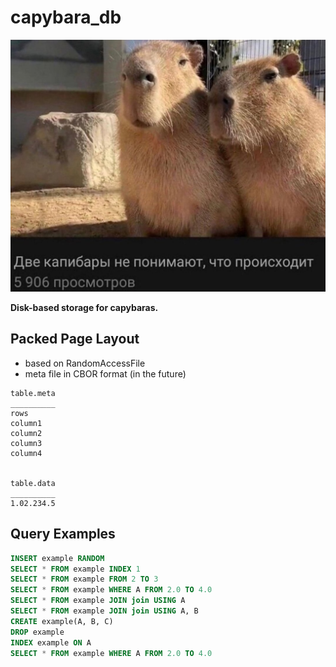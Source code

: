 # capybara_db
![logo](./.github/logo.jpg)

**Disk-based storage for capybaras.** 

## Packed Page Layout
- based on RandomAccessFile
- meta file in CBOR format (in the future)

```
table.meta
__________
rows
column1
column2
column3
column4


table.data
__________
1.02.234.5
```

## Query Examples
```sql
INSERT example RANDOM
SELECT * FROM example INDEX 1
SELECT * FROM example FROM 2 TO 3
SELECT * FROM example WHERE A FROM 2.0 TO 4.0
SELECT * FROM example JOIN join USING A
SELECT * FROM example JOIN join USING A, B
CREATE example(A, B, C)
DROP example
INDEX example ON A
SELECT * FROM example WHERE A FROM 2.0 TO 4.0
```
